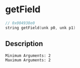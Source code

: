 # getField
```c
// 0x004938e0
string getField(unk p0, unk p1)
```
## Description
```
Minimum Arguments: 2
Maximum Arguments: 2
```

